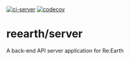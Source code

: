 [![ci-server](https://github.com/reearth/reearth-visualizer-visualizer/actions/workflows/ci_server.yml/badge.svg)](https://github.com/reearth/reearth-visualizer/actions/workflows/ci_server.yml) [![codecov](https://codecov.io/gh/reearth/reearth/branch/main/graph/badge.svg?flag=server)](https://codecov.io/gh/reearth/reearth)

# reearth/server

A back-end API server application for Re:Earth
